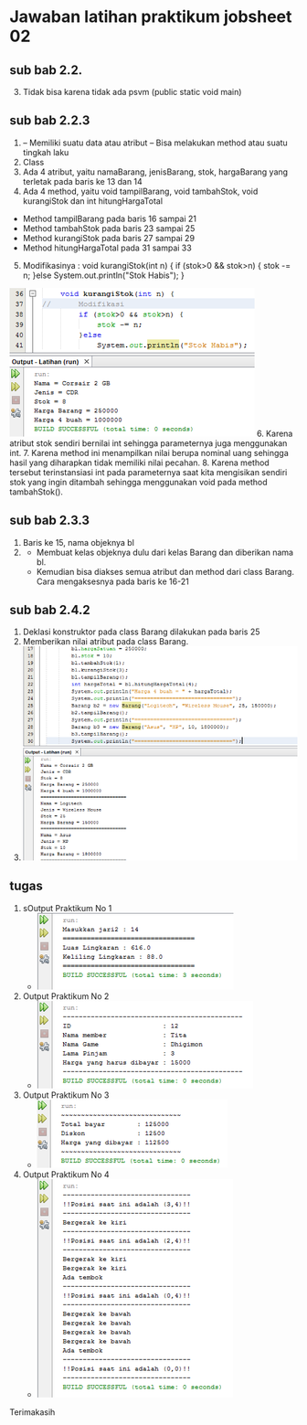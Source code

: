 # Jawaban latihan praktikum jobsheet 02

## sub bab 2.2.
   3. Tidak bisa karena tidak ada psvm (public static void main)

## sub bab 2.2.3 
1.	– Memiliki suatu data atau atribut 
– Bisa melakukan method atau suatu tingkah laku 
2.	Class 
3.	Ada 4 atribut, yaitu namaBarang, jenisBarang, stok, hargaBarang yang terletak pada baris ke 13 dan 14
4.	Ada 4 method, yaitu void tampilBarang, void tambahStok, void kurangiStok dan int hitungHargaTotal
-	Method tampilBarang pada baris 16 sampai 21
-	Method tambahStok pada baris 23 sampai 25
-	Method kurangiStok pada baris 27 sampai 29
-	Method hitungHargaTotal pada 31 sampai 33
5.	Modifikasinya :
void kurangiStok(int n) {
if (stok>0 && stok>n) {
            stok -= n;
}else 
            System.out.println("Stok Habis");
}
<img src="./ss/2.2.3_Jawaban_No_5.png">
6.	Karena atribut stok sendiri bernilai int sehingga parameternya juga menggunakan int.
7.	Karena method ini menampilkan nilai berupa nominal uang sehingga hasil yang diharapkan tidak memiliki nilai pecahan.
8.	Karena method tersebut terinstansiasi int pada parameternya saat kita mengisikan sendiri stok yang ingin ditambah sehingga menggunakan void pada method tambahStok().

## sub bab 2.3.3
1.	Baris ke 15, nama objeknya bl
2.	
    *  Membuat kelas objeknya dulu dari kelas Barang dan diberikan nama bl.
    *  Kemudian bisa diakses semua atribut dan method dari class Barang. Cara mengaksesnya pada baris ke 16-21
## sub bab 2.4.2
1. Deklasi konstruktor pada class Barang dilakukan pada baris 25
2.	Memberikan nilai atribut pada class Barang.
3. <img src="./ss/2.4.2_Jawaban_No_3.png">



## tugas 
1. sOutput Praktikum No 1
    * <img src="./ss/OutputNo1_Pertemuan2.png">
2. Output Praktikum  No 2
    * <img src="./ss/OutputNo2_Pertemuan2.png">
3. Output Praktikum No 3
    * <img src="./ss/OutputNo3_Pertemuan2.png">
4. Output Praktikum No 4
    * <img src="./ss/OutputNo4_Pertemuan2.png">
Terimakasih